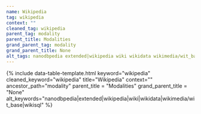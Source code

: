 ```yaml
---
name: Wikipedia
tag: wikipedia
context: ""
cleaned_tag: wikipedia
parent_tag: modality
parent_title: Modalities
grand_parent_tag: modality
grand_parent_title: None
alt_tags: nanodbpedia extended|wikipedia wiki wikidata wikimedia/wit_base wikisql
---
```


{% include data-table-template.html 
  keyword="wikipedia" 
  cleaned_keyword="wikipedia" 
  title="Wikipedia"
  context=""
  ancestor_path="modality" 
  parent_title = "Modalities"
  grand_parent_title = "None"
  alt_keywords="nanodbpedia|extended|wikipedia|wiki|wikidata|wikimedia/wit_base|wikisql"
%}

